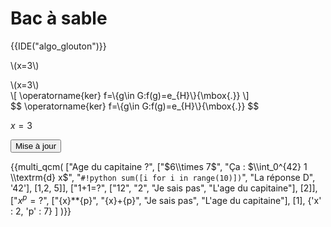# Bac à sable

{{IDE("algo_glouton")}}

<p id="formule" class="arithmatex">
\(x=3\)
</p>
<div id="formule" class="arithmatex">
\(x=3\)
</div>

<div id="formule" class="arithmatex">
\[
\operatorname{ker} f=\{g\in G:f(g)=e_{H}\}{\mbox{.}}
\]
</div>

<div id="formule" class="arithmatex">
$$
\operatorname{ker} f=\{g\in G:f(g)=e_{H}\}{\mbox{.}}
$$
</div>

$x=3$

<input type="button" onclick="MAJ_formule()" value="Mise à jour">

<!-- <script src="https://polyfill.io/v3/polyfill.min.js?features=es6"></script> -->
<!-- <script id="MathJax-script" async src="https://cdn.jsdelivr.net/npm/mathjax@3/es5/tex-mml-chtml.js?"></script> -->
<script>
function MAJ_formule() {
  let valeur = Math.floor(Math.random() * 10)
  console.log(valeur)
  document.getElementById("formule").innerHTML = "\\( x = \\sqrt{" + valeur + "}\\)"
	MathJax.typeset()
}
</script>



{{multi_qcm(
  ["Age du capitaine ?", ["$6\\times 7$", "Ça : $\\int_0^{42} 1 \\textrm{d} x$", "`#!python sum([i for i in range(10)])`", "La réponse D", '42'], [1,2, 5]],
  ["1+1=?", ["$12$", "2", "Je sais pas", "L'age du capitaine"], [2]],
  ["${x}^{p} = ?$", ["{x}**{p}", "{x}+{p}", "Je sais pas", "L'age du capitaine"], [1], {'x' : 2, 'p' : 7} ]
)}}

<!-- <span id="truc_m">$x^p$</span>

<div id="frame">

<h1>MathJax v3: TeX &amp; MathML to HTML</h1>

<textarea id="input" rows="15" cols="10">

If $a \ne 0$, then $ax^2 + bx + c = 0$ has two solutions,
$$x = {-b \pm \sqrt{b^2-4ac} \over 2a}.$$

As MathML:
<math>
  <mi>a</mi>
  <msup>
    <mi>x</mi>
    <mn>2</mn>
  </msup>
  <mo>+</mo>
  <mi>b</mi>
  <mi>x</mi>
  <mo>+</mo>
  <mi>c</mi>
  <mo>=</mo>
  <mn>0</mn>
</math>.
</textarea>
<br />
<div class="right">
<input type="button" value="Render HTML" id="render" onclick="convert()"/>
</div>
<br clear="all" />
<div id="output"></div>
</div>

  <script>
    function convert() {
      //
      //  Get the input (it is HTML containing delimited TeX math
      //    and/or MathML tags
      //
      var input = document.getElementById("input").value.trim();
      //
      //  Disable the render button until MathJax is done
      //
      var button = document.getElementById("render");
      button.disabled = true;
      //
      //  Clear the old output
      //
      output = document.getElementById('output');
      output.innerHTML = input;
      //
      //  Reset the tex labels (and automatic equation numbers, though there aren't any here).
      //  Reset the typesetting system (font caches, etc.)
      //  Typeset the page, using a promise to let us know when that is complete
      //
      MathJax.texReset();
      MathJax.typesetClear();
      MathJax.typesetPromise()
        .catch(function (err) {
          //
          //  If there was an internal error, put the message into the output instead
          //
          output.innerHTML = '';
          output.appendChild(document.createElement('pre')).appendChild(document.createTextNode(err.message));
        })
        .then(function() {
          //
          //  Error or not, re-enable the render button
          //
          button.disabled = false;
        });
    }
  </script> -->


<!-- <div id = "setQCM">
Question 1:

{{ qcm(["$6\\times 7$", "Ça : $\\int_0^{42} 1 \\textrm{d} x$", "`#!python sum([i for i in range(10)])`", "La réponse D"], [1,2], True) }}

Question 2:

{{ qcm(["$6\\times 7$", "Ça : $\\int_0^{42} 1 \\textrm{d} x$", "`#!python sum([i for i in range(10)])`", "La réponse D"], [1,2], True) }}

Question 3:

{{ qcm(["$6\\times 7$", "Ça : $\\int_0^{42} 1 \\textrm{d} x$", "`#!python sum([i for i in range(10)])`", "La réponse D"], [1,2], True) }}

<div class="buttonWrapper">
<span class = "validationButton" id = "valider">Valider</span>
<span class = "validationButton" id = "recharger">Recharger</span>
</div>
<div class = "showScore" id="score"></div>
</div> -->

<!-- {{IDE()}}
{{IDE()}} -->

<!-- <div class = "can_wrapper">
<canvas id ="tracer" width="500" height="300"></canvas>
<canvas id="pointer" width="500" height="300"></canvas>
</div> -->

<!-- <script type="text/javascript">
// // jQuery cross domain ajax
// $.get("http://www.example.org/ajax.php").done(function (data) {
//     console.log(data);
// });

// // using XMLHttpRequest
// var xhr = new XMLHttpRequest();
// xhr.open("GET", "http://www.example.org/ajax.php", true);
// xhr.onload = function () {
//     console.log(xhr.responseText);
// };
// xhr.send();

// using the Fetch API
const myInit = {
  method: 'GET',
  mode: 'no-cors',
  cache: 'default',
};

fetch("https://gitlab.com/bouillotvincent/tests-avec-mkdocs/-/blob/main/main.py", myInit)
    .then(function(response) {
        return response.blob();
    })
    .then(function(myBlob) {
    const objectURL = URL.createObjectURL(myBlob);
    console.log(objectURL);
    });
</script> -->